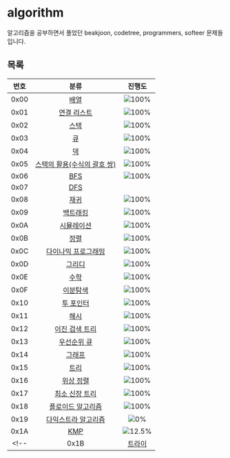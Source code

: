 # algorithm

알고리즘을 공부하면서 풀었던 beakjoon, codetree, programmers, softeer 문제들 입니다.

## 목록
| 번호 | 분류 | 진행도 |
| :--: | :--: | :--: |
| 0x00 | [배열](0x00_Array/README.md) | ![100%](https://progress-bar.xyz/8/?scale=8&title=progress&width=500&color=babaca&prefix=(8/8)&suffix=%25) |
| 0x01 | [연결 리스트](0x01_LinkedList/README.md) | ![100%](https://progress-bar.xyz/3/?scale=3&title=progress&width=500&color=babaca&prefix=(3/3)&suffix=%25) |
| 0x02 | [스택](0x02_Stack/README.md) | ![100%](https://progress-bar.xyz/8/?scale=8&title=progress&width=500&color=babaca&prefix=(8/8)&suffix=%25) |
| 0x03 | [큐](0x03_Queue/README.md) | ![100%](https://progress-bar.xyz/3/?scale=3&title=progress&width=500&color=babaca&prefix=(3/3)&suffix=%25) |
| 0x04 | [덱](0x04_Deque/README.md) | ![100%](https://progress-bar.xyz/4/?scale=4&title=progress&width=500&color=babaca&prefix=(4/4)&suffix=%25) |
| 0x05 | [스택의 활용(수식의 괄호 쌍)](0x05_ClosedParenthesis/README.md) | ![100%](https://progress-bar.xyz/5/?scale=5&title=progress&width=500&color=babaca&prefix=(5/5)&suffix=%25) |
| 0x06 | [BFS](0x06_BFS/README.md) | ![100%](https://progress-bar.xyz/30/?scale=30&title=progress&width=500&color=babaca&prefix=(30/30)&suffix=%25) |
| 0x07 | [DFS](0x07_DFS/README.md) | |
| 0x08 | [재귀](0x08_Recursion/README.md) | ![100%](https://progress-bar.xyz/9/?scale=9&title=progress&width=500&color=babaca&prefix=(9/9)&suffix=%25) |
| 0x09 | [백트래킹](0x09_BackTracking/README.md) | ![100%](https://progress-bar.xyz/20/?scale=20&title=progress&width=500&color=babaca&prefix=(20/20)&suffix=%25) |
| 0x0A | [시뮬레이션](0x0A_Simulation/README.md) | ![100%](https://progress-bar.xyz/28/?scale=61&title=progress&width=500&color=babaca&prefix=(28/61)&suffix=%25) |
| 0x0B | [정렬](0x0B_Sort/README.md) | ![100%](https://progress-bar.xyz/17/?scale=17&title=progress&width=500&color=babaca&prefix=(17/17)&suffix=%25) |
| 0x0C | [다이나믹 프로그래밍](0x0C_DP/README.md) | ![100%](https://progress-bar.xyz/27/?scale=44&title=progress&width=500&color=babaca&prefix=(27/44)&suffix=%25) |
| 0x0D | [그리디](0x0D_Greedy/README.md) | ![100%](https://progress-bar.xyz/8/?scale=17&title=progress&width=500&color=babaca&prefix=(8/17)&suffix=%25) |
| 0x0E | [수학](0x0E_Math/README.md) | ![100%](https://progress-bar.xyz/10/?scale=39&title=progress&width=500&color=babaca&prefix=(10/39)&suffix=%25) |
| 0x0F | [이분탐색](0x0F_BinarySearch/README.md) | ![100%](https://progress-bar.xyz/7/?scale=21&title=progress&width=500&color=babaca&prefix=(7/21)&suffix=%25) |
| 0x10 | [투 포인터](0x10_TwoPointer) | ![100%](https://progress-bar.xyz/2/?scale=11&title=progress&width=500&color=babaca&prefix=(2/11)&suffix=%25) |
| 0x11 | [해시](0x11_Hash/README.md) | ![100%](https://progress-bar.xyz/1/?scale=10&title=progress&width=500&color=babaca&prefix=(1/10)&suffix=%25) |
| 0x12 | [이진 검색 트리](0x12_BinarySearchTree/README.md) | ![100%](https://progress-bar.xyz/1/?scale=7&title=progress&width=500&color=babaca&prefix=(1/7)&suffix=%25) |
| 0x13 | [우선순위 큐](0x13_PriorityQueue/README.md) | ![100%](https://progress-bar.xyz/5/?scale=8&title=progress&width=500&color=babaca&prefix=(5/8)&suffix=%25) |
| 0x14 | [그래프](0x14_Graph/README.md) | ![100%](https://progress-bar.xyz/4/?scale=13&title=progress&width=500&color=babaca&prefix=(4/13)&suffix=%25) |
| 0x15 | [트리](0x15_Tree/README.md) | ![100%](https://progress-bar.xyz/4/?scale=13&title=progress&width=500&color=babaca&prefix=(4/13)&suffix=%25) |
| 0x16 | [위상 정렬](0x16_TopologicalSort/README.md) | ![100%](https://progress-bar.xyz/2/?scale=7&title=progress&width=500&color=babaca&prefix=(2/7)&suffix=%25) |
| 0x17 | [최소 신장 트리](0x17_MinimumSpanningTree/README.md) | ![100%](https://progress-bar.xyz/5/?scale=9&title=progress&width=500&color=babaca&prefix=(5/9)&suffix=%25) |
| 0x18 | [플로이드 알고리즘](0x18_FloydWarshall/README.md) | ![100%](https://progress-bar.xyz/2/?scale=15&title=progress&width=500&color=babaca&prefix=(2/15)&suffix=%25) |
| 0x19 | [다익스트라 알고리즘](0x19_Dijkstra/README.md) | ![0%](https://progress-bar.xyz/4/?scale=14&title=progress&width=500&color=babaca&prefix=(4/14)&suffix=%25) |
| 0x1A | [KMP](0x1A_KMP/README.md) | ![12.5%](https://progress-bar.xyz/1/?scale=8&title=progress&width=500&color=babaca&prefix=(1/8)&suffix=%25) |
<!-- | 0x1B | [트라이](0x1B_Trie/README.md) | ![0%](https://progress-bar.xyz/0/?scale=10&title=progress&width=500&color=babaca&prefix=(8/8)&suffix=%25) | -->
